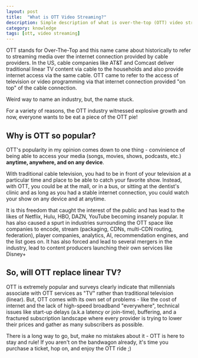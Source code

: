 ```yaml
---
layout: post
title:  "What is OTT Video Streaming?"
description: Simple description of what is over-the-top (OTT) video streaming and how it is different from cable, linear video distribution.
category: knowledge
tags: [ott, video streaming]
---
```


OTT stands for Over-The-Top and this name came about historically to refer to streaming media over the internet connection provided by cable providers. In the US, cable companies like AT&T and Comcast deliver traditional linear TV content via cable to the households and also provide internet access via the same cable. OTT came to refer to the access of television or video programming via that internet connection provided "on top" of the cable connection. 

Weird way to name an industry, but, the name stuck.

For a variety of reasons, the OTT industry witnessed explosive growth and now, everyone wants to be eat a piece of the OTT pie! 

## Why is OTT so popular?
OTT's popularity in my opinion comes down to one thing - convinience of being able to access your media (songs, movies, shows, podcasts, etc.) **anytime, anywhere, and on any device**.

With traditional cable television, you had to be in front of your television at a particular time and place to be able to catch your favorite show. Instead, with OTT, you could be at the mall, or in a bus, or sitting at the dentist's clinic and as long as you had a stable internet connection, you could watch your show on any device and at anytime. 

It is this freedom that caught the interest of the public and has lead to the likes of Netflix, Hulu, HBO, DAZN, YouTube becoming insanely popular. It has also caused a spurt in industries surrounding the OTT space like companies to encode, stream (packaging, CDNs, multi-CDN routing, federation), player companies, analytics, AI, recommendation engines, and the list goes on. It has also forced and lead to several mergers in the industry, lead to content producers launching their own services like Disney+


## So, will OTT replace linear TV?
OTT is extremely popular and surveys clearly indicate that millennials associate with OTT services as "TV" rather than traditional television (linear). But, OTT comes with its own set of problems - like the cost of internet and the lack of high-speed broadband "everywhere", technical issues like start-up delays (a.k.a latency or join-time), buffering, and a fractured subscription landscape where every provider is trying to lower their prices and gather as many subscribers as possible. 

There is a long way to go, but, make no mistakes about it - OTT is here to stay and rule! If you aren't on the bandwagon already, it's time you purchase a ticket, hop on, and enjoy the OTT ride ;) 



